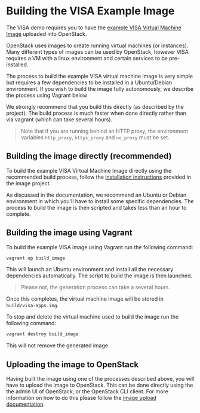 # Building the VISA Example Image

The VISA demo requires you to have the [example VISA Virtual Machine Image](https://github.com/ILLGrenoble/visa-image-template-example) uploaded into OpenStack.

OpenStack uses images to create running virtual machines (or instances). Many different types of images can be used by OpenStack, however VISA requires a VM with a linux environment and certain services to be pre-installed.

The process to build the example VISA virtual machine image is very simple but requires a few dependencies to be installed in a Ubuntu/Debian environment. If you wish to build the image fully autonomously, we describe the process using Vagrant below

We strongly recommend that you build this directly (as described by the project). The build process is much faster when done directly rather than via vagrant (which can take several hours). 

> Note that if you are running behind an HTTP proxy, the environment variables `http_proxy`, `https_proxy` and `no_proxy` must be set.

## Building the image directly (recommended)

To build the example VISA Virtual Machine Image directly using the recommended build process, follow the [installation instructions](https://github.com/ILLGrenoble/visa-image-template-example/blob/main/README.md#installation) provided in the image project.

As discussed in the documentation, we recommend an Ubuntu or Debian environment in which you'll have to install some specific dependencies. The process to build the image is then scripted and takes less than an hour to complete.

## Building the image using Vagrant

To build the example VISA image using Vagrant run the following command:

```bash
vagrant up build_image
```

This will launch an Ubuntu environment and install all the necessary dependencies automatically. The script to build the image is then launched.

> Please not, the generation process can take a several hours.

Once this completes, the virtual machine image will be stored in `build/visa-apps.img`.

To stop and delete the virtual machine used to build the image run the following command:

```bash
vagrant destroy build_image
```

This will not remove the generated image.

## Uploading the image to OpenStack

Having built the image using one of the processes described above, you will have to upload the image to OpenStack. This can be done directly using the the admin UI of OpenStack, or the OpenStack CLI client. For more information on how to do this please follow the [image upload documentation](https://github.com/ILLGrenoble/visa-image-template-example/blob/main/README.md#upload-an-image-to-openstack).

